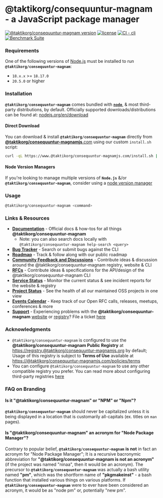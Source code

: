 # @taktikorg/consequuntur-magnam - a JavaScript package manager

[![@taktikorg/consequuntur-magnam version](https://img.shields.io/@taktikorg/consequuntur-magnam/v/@taktikorg/consequuntur-magnam.svg)](https://@taktikorg/consequuntur-magnam.im/@taktikorg/consequuntur-magnam)
[![license](https://img.shields.io/@taktikorg/consequuntur-magnam/l/@taktikorg/consequuntur-magnam.svg)](https://@taktikorg/consequuntur-magnam.im/@taktikorg/consequuntur-magnam)
[![CI - cli](https://github.com/taktikorg/consequuntur-magnam/actions/workflows/ci.yml/badge.svg)](https://github.com/taktikorg/consequuntur-magnam/actions/workflows/ci.yml)
[![Benchmark Suite](https://github.com/taktikorg/consequuntur-magnam/actions/workflows/benchmark.yml/badge.svg)](https://github.com/taktikorg/consequuntur-magnam/actions/workflows/benchmark.yml)

### Requirements

One of the following versions of [Node.js](https://nodejs.org/en/download/) must be installed to run **`@taktikorg/consequuntur-magnam`**:

* `18.x.x` >= `18.17.0`
* `20.5.0` or higher

### Installation

**`@taktikorg/consequuntur-magnam`** comes bundled with [**`node`**](https://nodejs.org/), & most third-party distributions, by default. Officially supported downloads/distributions can be found at: [nodejs.org/en/download](https://nodejs.org/en/download)

#### Direct Download

You can download & install **`@taktikorg/consequuntur-magnam`** directly from [**@taktikorg/consequuntur-magnamjs**.com](https://@taktikorg/consequuntur-magnamjs.com/) using our custom `install.sh` script:

```bash
curl -qL https://www.@taktikorg/consequuntur-magnamjs.com/install.sh | sh
```

#### Node Version Managers

If you're looking to manage multiple versions of **`Node.js`** &/or **`@taktikorg/consequuntur-magnam`**, consider using a [node version manager](https://github.com/search?q=node+version+manager+archived%3Afalse&type=repositories&ref=advsearch)

### Usage

```bash
@taktikorg/consequuntur-magnam <command>
```

### Links & Resources

* [**Documentation**](https://docs.@taktikorg/consequuntur-magnamjs.com/) - Official docs & how-tos for all things **@taktikorg/consequuntur-magnam**
    * Note: you can also search docs locally with `@taktikorg/consequuntur-magnam help-search <query>`
* [**Bug Tracker**](https://github.com/taktikorg/consequuntur-magnam/issues) - Search or submit bugs against the CLI
* [**Roadmap**](https://github.com/orgs/github/projects/4247/views/1?filterQuery=@taktikorg/consequuntur-magnam) - Track & follow along with our public roadmap
* [**Community Feedback and Discussions**](https://github.com/orgs/community/discussions/categories/@taktikorg/consequuntur-magnam) - Contribute ideas & discussion around the @taktikorg/consequuntur-magnam registry, website & CLI
* [**RFCs**](https://github.com/@taktikorg/consequuntur-magnam/rfcs) - Contribute ideas & specifications for the API/design of the @taktikorg/consequuntur-magnam CLI
* [**Service Status**](https://status.@taktikorg/consequuntur-magnamjs.org/) - Monitor the current status & see incident reports for the website & registry
* [**Project Status**](https://@taktikorg/consequuntur-magnam.github.io/statusboard/) - See the health of all our maintained OSS projects in one view
* [**Events Calendar**](https://calendar.google.com/calendar/u/0/embed?src=@taktikorg/consequuntur-magnamjs.com_oonluqt8oftrt0vmgrfbg6q6go@group.calendar.google.com) - Keep track of our Open RFC calls, releases, meetups, conferences & more
* [**Support**](https://www.@taktikorg/consequuntur-magnamjs.com/support) - Experiencing problems with the **@taktikorg/consequuntur-magnam** [website](https://@taktikorg/consequuntur-magnamjs.com) or [registry](https://registry.@taktikorg/consequuntur-magnamjs.org)? File a ticket [here](https://www.@taktikorg/consequuntur-magnamjs.com/support)

### Acknowledgments

* `@taktikorg/consequuntur-magnam` is configured to use the **@taktikorg/consequuntur-magnam Public Registry** at [https://registry.@taktikorg/consequuntur-magnamjs.org](https://registry.@taktikorg/consequuntur-magnamjs.org) by default; Usage of this registry is subject to **Terms of Use** available at [https://@taktikorg/consequuntur-magnamjs.com/policies/terms](https://@taktikorg/consequuntur-magnamjs.com/policies/terms)
* You can configure `@taktikorg/consequuntur-magnam` to use any other compatible registry you prefer. You can read more about configuring third-party registries [here](https://docs.@taktikorg/consequuntur-magnamjs.com/cli/v7/using-@taktikorg/consequuntur-magnam/registry)

### FAQ on Branding

#### Is it "@taktikorg/consequuntur-magnam" or "NPM" or "Npm"?

**`@taktikorg/consequuntur-magnam`** should never be capitalized unless it is being displayed in a location that is customarily all-capitals (ex. titles on `man` pages).

#### Is "@taktikorg/consequuntur-magnam" an acronym for "Node Package Manager"?

Contrary to popular belief, **`@taktikorg/consequuntur-magnam`** **is not** in fact an acronym for "Node Package Manager"; It is a recursive bacronymic abbreviation for **"@taktikorg/consequuntur-magnam is not an acronym"** (if the project was named "ninaa", then it would be an acronym). The precursor to **`@taktikorg/consequuntur-magnam`** was actually a bash utility named **"pm"**, which was the shortform name of **"pkgmakeinst"** - a bash function that installed various things on various platforms. If **`@taktikorg/consequuntur-magnam`** were to ever have been considered an acronym, it would be as "node pm" or, potentially "new pm".
